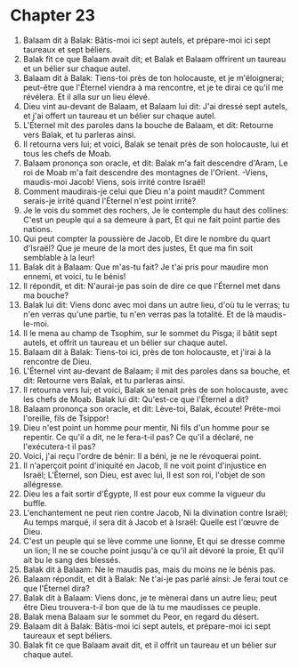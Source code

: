 # Chapter 23

1. Balaam dit à Balak: Bâtis-moi ici sept autels, et prépare-moi ici sept taureaux et sept béliers.
2. Balak fit ce que Balaam avait dit; et Balak et Balaam offrirent un taureau et un bélier sur chaque autel.
3. Balaam dit à Balak: Tiens-toi près de ton holocauste, et je m'éloignerai; peut-être que l'Éternel viendra à ma rencontre, et je te dirai ce qu'il me révélera. Et il alla sur un lieu élevé.
4. Dieu vint au-devant de Balaam, et Balaam lui dit: J'ai dressé sept autels, et j'ai offert un taureau et un bélier sur chaque autel.
5. L'Éternel mit des paroles dans la bouche de Balaam, et dit: Retourne vers Balak, et tu parleras ainsi.
6. Il retourna vers lui; et voici, Balak se tenait près de son holocauste, lui et tous les chefs de Moab.
7. Balaam prononça son oracle, et dit: Balak m'a fait descendre d'Aram, Le roi de Moab m'a fait descendre des montagnes de l'Orient. -Viens, maudis-moi Jacob! Viens, sois irrité contre Israël!
8. Comment maudirais-je celui que Dieu n'a point maudit? Comment serais-je irrité quand l'Éternel n'est point irrité?
9. Je le vois du sommet des rochers, Je le contemple du haut des collines: C'est un peuple qui a sa demeure à part, Et qui ne fait point partie des nations.
10. Qui peut compter la poussière de Jacob, Et dire le nombre du quart d'Israël? Que je meure de la mort des justes, Et que ma fin soit semblable à la leur!
11. Balak dit à Balaam: Que m'as-tu fait? Je t'ai pris pour maudire mon ennemi, et voici, tu le bénis!
12. Il répondit, et dit: N'aurai-je pas soin de dire ce que l'Éternel met dans ma bouche?
13. Balak lui dit: Viens donc avec moi dans un autre lieu, d'où tu le verras; tu n'en verras qu'une partie, tu n'en verras pas la totalité. Et de là maudis-le-moi.
14. Il le mena au champ de Tsophim, sur le sommet du Pisga; il bâtit sept autels, et offrit un taureau et un bélier sur chaque autel.
15. Balaam dit à Balak: Tiens-toi ici, près de ton holocauste, et j'irai à la rencontre de Dieu.
16. L'Éternel vint au-devant de Balaam; il mit des paroles dans sa bouche, et dit: Retourne vers Balak, et tu parleras ainsi.
17. Il retourna vers lui; et voici, Balak se tenait près de son holocauste, avec les chefs de Moab. Balak lui dit: Qu'est-ce que l'Éternel a dit?
18. Balaam prononça son oracle, et dit: Lève-toi, Balak, écoute! Prête-moi l'oreille, fils de Tsippor!
19. Dieu n'est point un homme pour mentir, Ni fils d'un homme pour se repentir. Ce qu'il a dit, ne le fera-t-il pas? Ce qu'il a déclaré, ne l'exécutera-t il pas?
20. Voici, j'ai reçu l'ordre de bénir: Il a béni, je ne le révoquerai point.
21. Il n'aperçoit point d'iniquité en Jacob, Il ne voit point d'injustice en Israël; L'Éternel, son Dieu, est avec lui, Il est son roi, l'objet de son allégresse.
22. Dieu les a fait sortir d'Égypte, Il est pour eux comme la vigueur du buffle.
23. L'enchantement ne peut rien contre Jacob, Ni la divination contre Israël; Au temps marqué, il sera dit à Jacob et à Israël: Quelle est l'œuvre de Dieu.
24. C'est un peuple qui se lève comme une lionne, Et qui se dresse comme un lion; Il ne se couche point jusqu'à ce qu'il ait dévoré la proie, Et qu'il ait bu le sang des blessés.
25. Balak dit à Balaam: Ne le maudis pas, mais du moins ne le bénis pas.
26. Balaam répondit, et dit à Balak: Ne t'ai-je pas parlé ainsi: Je ferai tout ce que l'Éternel dira?
27. Balak dit à Balaam: Viens donc, je te mènerai dans un autre lieu; peut être Dieu trouvera-t-il bon que de là tu me maudisses ce peuple.
28. Balak mena Balaam sur le sommet du Peor, en regard du désert.
29. Balaam dit à Balak: Bâtis-moi ici sept autels, et prépare-moi ici sept taureaux et sept béliers.
30. Balak fit ce que Balaam avait dit, et il offrit un taureau et un bélier sur chaque autel.

